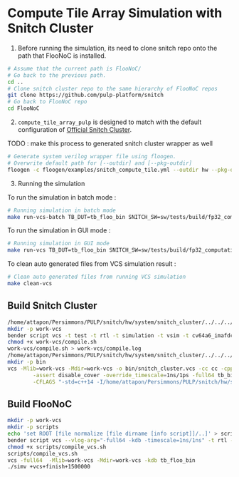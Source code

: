 
# Compute Tile Array Simulation with Snitch Cluster

1. Before running the simulation, its need to clone snitch repo onto the path that FlooNoC is installed. 

```sh
# Assume that the current path is FlooNoC/
# Go back to the previous path.
cd ..
# Clone snitch cluster repo to the same hierarchy of FlooNoC repos
git clone https://github.com/pulp-platform/snitch
# Go back to FlooNoC repo
cd FlooNoC
```

2. `compute_tile_array_pulp` is designed to match with the default configuration of [Official Snitch Cluster](https://github.com/pulp-platform/snitch). 

TODO : make this process to generated snitch cluster wrapper as well

```sh
# Generate system verilog wrapper file using floogen.
# Overwrite default path for [--outdir] and [--pkg-outdir]
floogen -c floogen/examples/snitch_compute_tile.yml --outdir hw --pkg-outdir hw
```

3. Running the simulation

To run the simulation in batch mode :

```sh
# Running simulation in batch mode
make run-vcs-batch TB_DUT=tb_floo_bin SNITCH_SW=sw/tests/build/fp32_computation_vector.elf
```

To run the simulation in GUI mode :

```sh
# Running simulation in GUI mode
make run-vcs TB_DUT=tb_floo_bin SNITCH_SW=sw/tests/build/fp32_computation_vector.elf
```

To clean auto generated files from VCS simulation result : 

```sh
# Clean auto generated files from running VCS simulation
make clean-vcs
```

## Build Snitch Cluster
```sh
/home/attapon/Persimmons/PULP/snitch/hw/system/snitch_cluster/../../../util/clustergen.py -c cfg/lru.hjson -o /home/attapon/Persimmons/PULP/snitch/hw/system/snitch_cluster/generated --wrapper
mkdir -p work-vcs
bender script vcs -t test -t rtl -t simulation -t vsim -t cv64a6_imafdc_sv39 --vlog-arg="-assert svaext -assert disable_cover -full64 -kdb" --vcom-arg="-full64 -kdb" > work-vcs/compile.sh
chmod +x work-vcs/compile.sh
work-vcs/compile.sh > work-vcs/compile.log
/home/attapon/Persimmons/PULP/snitch/hw/system/snitch_cluster/../../../util/clustergen.py -c cfg/lru.hjson -o /home/attapon/Persimmons/PULP/snitch/hw/system/snitch_cluster/generated --bootdata
mkdir -p bin
vcs -Mlib=work-vcs -Mdir=work-vcs -o bin/snitch_cluster.vcs -cc cc -cpp g++ \
        -assert disable_cover -override_timescale=1ns/1ps -full64 tb_bin /home/attapon/Persimmons/PULP/snitch/hw/system/snitch_cluster/../../../hw/ip/test/src/rtl_lib.cc /home/attapon/Persimmons/PULP/snitch/hw/system/snitch_cluster/../../../hw/ip/test/src/common_lib.cc /home/attapon/Persimmons/PULP/snitch/hw/system/snitch_cluster/generated/bootdata.cc \
        -CFLAGS "-std=c++14 -I/home/attapon/Persimmons/PULP/snitch/hw/system/snitch_cluster/ -I/home/attapon/Persimmons/PULP/snitch/hw/system/snitch_cluster//test -I/home/attapon/Persimmons/PULP/snitch/hw/system/snitch_cluster/work/include -I/home/attapon/Persimmons/PULP/snitch/hw/system/snitch_cluster/../../../hw/ip/test/src" -LDFLAGS "-L/home/attapon/Persimmons/PULP/snitch/hw/system/snitch_cluster/work/lib" -lfesvr
```

## Build FlooNoC
```sh
mkdir -p work-vcs
mkdir -p scripts
echo 'set ROOT [file normalize [file dirname [info script]]/..]' > scripts/compile_vcs.sh
bender script vcs --vlog-arg="-full64 -kdb -timescale=1ns/1ns" -t rtl -t test | grep -v "set ROOT" >> scripts/compile_vcs.sh
chmod +x scripts/compile_vcs.sh
scripts/compile_vcs.sh
vcs -full64  -Mlib=work-vcs -Mdir=work-vcs -kdb tb_floo_bin
./simv +vcs+finish+1500000
```
